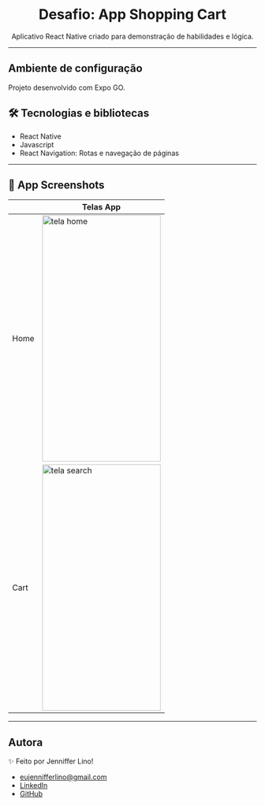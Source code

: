 <h1 align="center">Desafio: App Shopping Cart</h1>
<p align="center">Aplicativo React Native criado para demonstração de habilidades e lógica.</p>

---

## Ambiente de configuração
Projeto desenvolvido com Expo GO.

## 🛠 Tecnologias e bibliotecas
* React Native
* Javascript
* React Navigation: Rotas e navegação de páginas

---

## 📸 App Screenshots

|                 |                                                                   Telas App                                                                                |
|-----------------|------------------------------------------------------------------------------------------------------------------------------------------------------------|
|      Home       |<img src="https://github.com/eujennifferlino/carrinho-compras/assets/111028742/79f89c41-e455-42d7-86fd-44a5a5a420ef.png" alt="tela home" width="240" height="500">|
|      Cart       |<img src="https://github.com/eujennifferlino/carrinho-compras/assets/111028742/9ab5c020-c5a5-46bb-98dd-b172e389becd.png" alt="tela search" width="240" height="500">|          


---

## Autora
✨ Feito por Jenniffer Lino!

* eujennifferlino@gmail.com
* <a href="https://www.linkedin.com/in/jennifferlinoferreira/" target=”_blank”>LinkedIn</a>
* <a href="https://github.com/eujennifferlino" target=”_blank”>GitHub</a>

